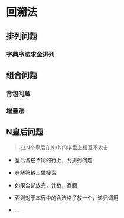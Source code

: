 # 回溯法

## 排列问题

### 字典序法求全排列

## 组合问题

### 背包问题

### 增量法

## N皇后问题

> 让N个皇后在N*N的棋盘上相互不攻击

- 皇后各在不同的行上，为排列问题
- 在解答树上做搜索

- 如果全部放完，计数，返回
- 否则对于本行中的合法格子放一个，递归调用
- ...

